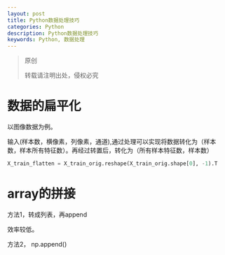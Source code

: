 ```yaml
---
layout: post
title: Python数据处理技巧
categories: Python
description: Python数据处理技巧
keywords: Python, 数据处理
---
```


> 原创
> 
> 转载请注明出处，侵权必究

# 数据的扁平化
以图像数据为例。

输入(样本数，横像素，列像素，通道),通过处理可以实现将数据转化为（样本数，样本所有特征数）。再经过转置后，转化为（所有样本特征数，样本数）

```python
X_train_flatten = X_train_orig.reshape(X_train_orig.shape[0], -1).T
```

# array的拼接
方法1，转成列表，再append

效率较低。

方法2，
np.append()

